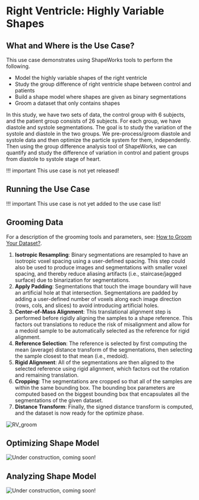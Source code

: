 #  Right Ventricle: Highly Variable Shapes


## What and Where is the Use Case? 

This use case demonstrates using ShapeWorks tools to perform the following.

- Model the highly variable shapes of the right ventricle
- Study the group difference of right ventricle shape between control and patients
- Build a shape model where shapes are given as binary segmentations
- Groom a dataset that only contains shapes

In this study, we have two sets of data, the control group with 6 subjects, and the patient group consists of 26 subjects. For each group, we have diastole and systole segmentations. The goal is to study the variation of the systole and diastole in the two groups. We pre-process/groom diastole and systole data and then optimize the particle system for them, independently. Then using the group difference analysis tool of ShapeWorks, we can quantify and study the difference of variation in control and patient groups from diastole to systole stage of heart.

!!! important
    This use case is not yet released!


## Running the Use Case

!!! important
    This use case is not yet added to the use case list!



## Grooming Data

For a description of the grooming tools and parameters, see: [How to Groom Your Dataset?](../workflow/groom.md).

1. **Isotropic Resampling**: Binary segmentations are resampled to have an isotropic voxel spacing using a user-defined spacing. This step could also be used to produce images and segmentations with smaller voxel spacing, and thereby reduce aliasing artifacts (i.e., staircase/jagged surface) due to binarization for segmentations.
2. **Apply Padding**: Segmentations that touch the image boundary will have an artificial hole at that intersection. Segmentations are padded by adding a user-defined number of voxels along each image direction (rows, cols, and slices) to avoid introducing artificial holes.
3. **Center-of-Mass Alignment**: This translational alignment step is performed before rigidly aligning the samples to a shape reference. This factors out translations to reduce the risk of misalignment and allow for a medoid sample to be automatically selected as the reference for rigid alignment.
4. **Reference Selection**: The reference is selected by first computing the mean (average) distance transform of the segmentations, then selecting the sample closest to that mean (i.e., medoid).
5. **Rigid Alignment**: All of the segmentations are then aligned to the selected reference using rigid alignment, which factors out the rotation and remaining translation. 
6. **Cropping**: The segmentations are cropped so that all of the samples are within the same bounding box. The bounding box parameters are computed based on the biggest bounding box that encapsulates all the segmentations of the given dataset.
7. **Distance Transform**: Finally, the signed distance transform is computed, and the dataset is now ready for the optimize phase.

![RV_groom](../img/use-cases/RV_groom.png)



## Optimizing Shape Model

![Under construction, coming soon!](../img/misc/under-construction.png)

## Analyzing Shape Model

![Under construction, coming soon!](../img/misc/under-construction.png)

